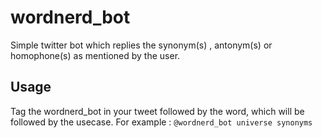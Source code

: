 # wordnerd_bot
Simple twitter bot which replies the synonym(s) , antonym(s) or homophone(s) as mentioned by the user.

## Usage
Tag the wordnerd_bot in your tweet followed by the word, which will be followed by the usecase. For example :
``` @wordnerd_bot universe synonyms ```
